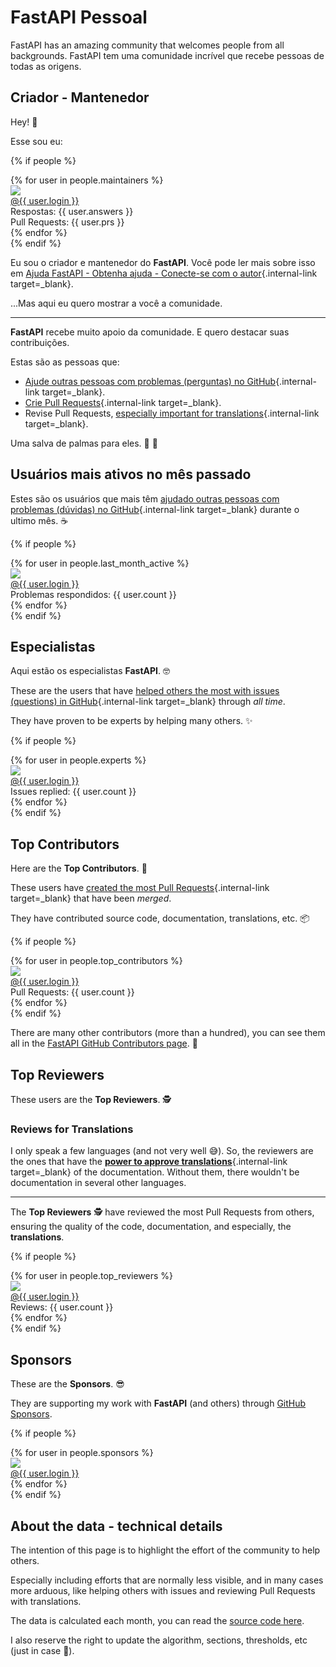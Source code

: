 # FastAPI Pessoal

FastAPI has an amazing community that welcomes people from all backgrounds.
FastAPI tem uma comunidade incrível que recebe pessoas de todas as origens.

## Criador - Mantenedor

Hey! 👋

Esse sou eu:

{% if people %}
<div class="user-list user-list-center">
{% for user in people.maintainers %}

<div class="user"><a href="{{ user.url }}" target="_blank"><div class="avatar-wrapper"><img src="{{ user.avatarUrl }}"/></div><div class="title">@{{ user.login }}</div></a> <div class="count">Respostas: {{ user.answers }}</div><div class="count">Pull Requests: {{ user.prs }}</div></div>
{% endfor %}

</div>
{% endif %}

Eu sou o criador e mantenedor do **FastAPI**. Você pode ler mais sobre isso em [Ajuda FastAPI - Obtenha ajuda - Conecte-se com o autor](help-fastapi.md#connect-with-the-author){.internal-link target=_blank}.

...Mas aqui eu quero mostrar a você a comunidade.

---

**FastAPI** recebe muito apoio da comunidade. E quero destacar suas contribuições.

Estas são as pessoas que:

* [Ajude outras pessoas com problemas (perguntas) no GitHub](help-fastapi.md#help-others-with-issues-in-github){.internal-link target=_blank}.
* [Crie Pull Requests](help-fastapi.md#create-a-pull-request){.internal-link target=_blank}.
* Revise Pull Requests, [especially important for translations](contributing.md#translations){.internal-link target=_blank}.

Uma salva de palmas para eles. 👏 🙇

## Usuários mais ativos no mês passado

Estes são os usuários que mais têm [ajudado outras pessoas com problemas (dúvidas) no GitHub](help-fastapi.md#help-others-with-issues-in-github){.internal-link target=_blank} durante o ultimo mês. ☕

{% if people %}
<div class="user-list user-list-center">
{% for user in people.last_month_active %}

<div class="user"><a href="{{ user.url }}" target="_blank"><div class="avatar-wrapper"><img src="{{ user.avatarUrl }}"/></div><div class="title">@{{ user.login }}</div></a> <div class="count">Problemas respondidos: {{ user.count }}</div></div>
{% endfor %}

</div>
{% endif %}

## Especialistas

Aqui estão os especialistas **FastAPI**. 🤓

These are the users that have [helped others the most with issues (questions) in GitHub](help-fastapi.md#help-others-with-issues-in-github){.internal-link target=_blank} through *all time*.

They have proven to be experts by helping many others. ✨

{% if people %}
<div class="user-list user-list-center">
{% for user in people.experts %}

<div class="user"><a href="{{ user.url }}" target="_blank"><div class="avatar-wrapper"><img src="{{ user.avatarUrl }}"/></div><div class="title">@{{ user.login }}</div></a> <div class="count">Issues replied: {{ user.count }}</div></div>
{% endfor %}

</div>
{% endif %}

## Top Contributors

Here are the **Top Contributors**. 👷

These users have [created the most Pull Requests](help-fastapi.md#create-a-pull-request){.internal-link target=_blank} that have been *merged*.

They have contributed source code, documentation, translations, etc. 📦

{% if people %}
<div class="user-list user-list-center">
{% for user in people.top_contributors %}

<div class="user"><a href="{{ user.url }}" target="_blank"><div class="avatar-wrapper"><img src="{{ user.avatarUrl }}"/></div><div class="title">@{{ user.login }}</div></a> <div class="count">Pull Requests: {{ user.count }}</div></div>
{% endfor %}

</div>
{% endif %}

There are many other contributors (more than a hundred), you can see them all in the <a href="https://github.com/tiangolo/fastapi/graphs/contributors" class="external-link" target="_blank">FastAPI GitHub Contributors page</a>. 👷

## Top Reviewers

These users are the **Top Reviewers**. 🕵️

### Reviews for Translations

I only speak a few languages (and not very well 😅). So, the reviewers are the ones that have the [**power to approve translations**](contributing.md#translations){.internal-link target=_blank} of the documentation. Without them, there wouldn't be documentation in several other languages.

---

The **Top Reviewers** 🕵️ have reviewed the most Pull Requests from others, ensuring the quality of the code, documentation, and especially, the **translations**.

{% if people %}
<div class="user-list user-list-center">
{% for user in people.top_reviewers %}

<div class="user"><a href="{{ user.url }}" target="_blank"><div class="avatar-wrapper"><img src="{{ user.avatarUrl }}"/></div><div class="title">@{{ user.login }}</div></a> <div class="count">Reviews: {{ user.count }}</div></div>
{% endfor %}

</div>
{% endif %}

## Sponsors

These are the **Sponsors**. 😎

They are supporting my work with **FastAPI** (and others) through <a href="https://github.com/sponsors/tiangolo" class="external-link" target="_blank">GitHub Sponsors</a>.

{% if people %}
<div class="user-list user-list-center">
{% for user in people.sponsors %}

<div class="user"><a href="{{ user.url }}" target="_blank"><div class="avatar-wrapper"><img src="{{ user.avatarUrl }}"/></div><div class="title">@{{ user.login }}</div></a></div>
{% endfor %}

</div>
{% endif %}

## About the data - technical details

The intention of this page is to highlight the effort of the community to help others.

Especially including efforts that are normally less visible, and in many cases more arduous, like helping others with issues and reviewing Pull Requests with translations.

The data is calculated each month, you can read the <a href="https://github.com/tiangolo/fastapi/blob/master/.github/actions/people/app/main.py" class="external-link" target="_blank">source code here</a>.

I also reserve the right to update the algorithm, sections, thresholds, etc (just in case 🤷).
